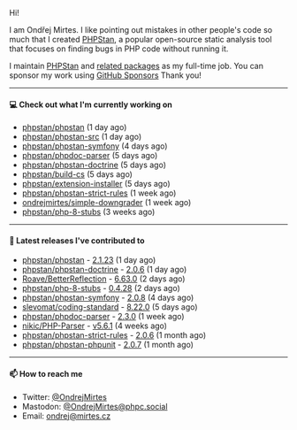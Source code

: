 Hi!

I am Ondřej Mirtes. I like pointing out mistakes in other people's code so much that I created [PHPStan](https://phpstan.org/), a popular open-source static analysis tool that focuses on finding bugs in PHP code without running it.

I maintain [PHPStan](https://github.com/phpstan/phpstan) and [related packages](https://github.com/phpstan/) as my full-time job. You can sponsor my work using [GitHub Sponsors](https://github.com/sponsors/ondrejmirtes) Thank you!

---

#### 💻 Check out what I'm currently working on

- [phpstan/phpstan](https://github.com/phpstan/phpstan) (1 day ago)
- [phpstan/phpstan-src](https://github.com/phpstan/phpstan-src) (1 day ago)
- [phpstan/phpstan-symfony](https://github.com/phpstan/phpstan-symfony) (4 days ago)
- [phpstan/phpdoc-parser](https://github.com/phpstan/phpdoc-parser) (5 days ago)
- [phpstan/phpstan-doctrine](https://github.com/phpstan/phpstan-doctrine) (5 days ago)
- [phpstan/build-cs](https://github.com/phpstan/build-cs) (5 days ago)
- [phpstan/extension-installer](https://github.com/phpstan/extension-installer) (5 days ago)
- [phpstan/phpstan-strict-rules](https://github.com/phpstan/phpstan-strict-rules) (1 week ago)
- [ondrejmirtes/simple-downgrader](https://github.com/ondrejmirtes/simple-downgrader) (1 week ago)
- [phpstan/php-8-stubs](https://github.com/phpstan/php-8-stubs) (3 weeks ago)

---

#### 🔭 Latest releases I've contributed to

- [phpstan/phpstan](https://github.com/phpstan/phpstan) - [2.1.23](https://github.com/phpstan/phpstan/releases/tag/2.1.23) (1 day ago)
- [phpstan/phpstan-doctrine](https://github.com/phpstan/phpstan-doctrine) - [2.0.6](https://github.com/phpstan/phpstan-doctrine/releases/tag/2.0.6) (1 day ago)
- [Roave/BetterReflection](https://github.com/Roave/BetterReflection) - [6.63.0](https://github.com/Roave/BetterReflection/releases/tag/6.63.0) (2 days ago)
- [phpstan/php-8-stubs](https://github.com/phpstan/php-8-stubs) - [0.4.28](https://github.com/phpstan/php-8-stubs/releases/tag/0.4.28) (2 days ago)
- [phpstan/phpstan-symfony](https://github.com/phpstan/phpstan-symfony) - [2.0.8](https://github.com/phpstan/phpstan-symfony/releases/tag/2.0.8) (4 days ago)
- [slevomat/coding-standard](https://github.com/slevomat/coding-standard) - [8.22.0](https://github.com/slevomat/coding-standard/releases/tag/8.22.0) (5 days ago)
- [phpstan/phpdoc-parser](https://github.com/phpstan/phpdoc-parser) - [2.3.0](https://github.com/phpstan/phpdoc-parser/releases/tag/2.3.0) (1 week ago)
- [nikic/PHP-Parser](https://github.com/nikic/PHP-Parser) - [v5.6.1](https://github.com/nikic/PHP-Parser/releases/tag/v5.6.1) (4 weeks ago)
- [phpstan/phpstan-strict-rules](https://github.com/phpstan/phpstan-strict-rules) - [2.0.6](https://github.com/phpstan/phpstan-strict-rules/releases/tag/2.0.6) (1 month ago)
- [phpstan/phpstan-phpunit](https://github.com/phpstan/phpstan-phpunit) - [2.0.7](https://github.com/phpstan/phpstan-phpunit/releases/tag/2.0.7) (1 month ago)

---

#### 📫 How to reach me

- Twitter: [@OndrejMirtes](https://twitter.com/ondrejmirtes)
- Mastodon: [@OndrejMirtes@phpc.social](https://phpc.social/@OndrejMirtes)
- Email: [ondrej@mirtes.cz](mailto:ondrej@mirtes.cz)
